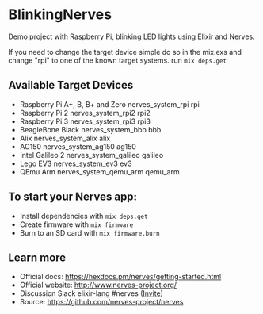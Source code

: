 # BlinkingNerves

Demo project with Raspberry Pi, blinking LED lights using Elixir and Nerves.

If you need to change the target device simple do so in the mix.exs and change "rpi" to one 
of the known target systems. run `mix deps.get`

## Available Target Devices
- Raspberry Pi A+, B, B+ and Zero nerves_system_rpi rpi
- Raspberry Pi 2  nerves_system_rpi2  rpi2
- Raspberry Pi 3  nerves_system_rpi3  rpi3
- BeagleBone Black  nerves_system_bbb bbb
- Alix  nerves_system_alix  alix
- AG150 nerves_system_ag150 ag150
- Intel Galileo 2 nerves_system_galileo galileo
- Lego EV3  nerves_system_ev3 ev3
- QEmu Arm  nerves_system_qemu_arm  qemu_arm


## To start your Nerves app:

  * Install dependencies with `mix deps.get`
  * Create firmware with `mix firmware`
  * Burn to an SD card with `mix firmware.burn`

## Learn more

  * Official docs: https://hexdocs.pm/nerves/getting-started.html
  * Official website: http://www.nerves-project.org/
  * Discussion Slack elixir-lang #nerves ([Invite](https://elixir-slackin.herokuapp.com/))
  * Source: https://github.com/nerves-project/nerves
